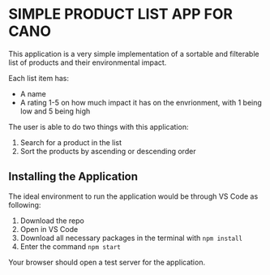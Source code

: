# SIMPLE PRODUCT LIST APP FOR CANO

This application is a very simple implementation of a sortable and filterable list of products and their environmental impact.

Each list item has:
* A name
* A rating 1-5 on how much impact it has on the envrionment, with 1 being low and 5 being high

The user is able to do two things with this application:
1. Search for a product in the list
2. Sort the products by ascending or descending order

## Installing the Application

The ideal environment to run the application would be through VS Code as following:
1. Download the repo
2. Open in VS Code
3. Download all necessary packages in the terminal with `npm install`
4. Enter the command `npm start`

Your browser should open a test server for the application.
